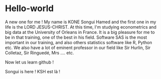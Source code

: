 # Hello-world
A new one for me !
My name is KONE Songui Hamed and the first one in my life is the LORD JESUS-CHRIST.
At this time, I'm studying econometrics and big data at the University of Orleans in France.
It is a big pleasure for me to be in that training, one of the best in his field.
Software SAS is the most important in our training, and also others statistics software like
R, Python etc.
We also have a lot of eminent professor in our field like Sir Hurlin, Sir Colletaz, Sir Ringuedé,
Mrs .... etc.

Now let us learn github !

Songui is here !
KSH est là !
